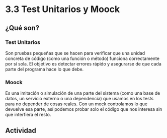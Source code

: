 # 3.3 Test Unitarios y Moock

## ¿Qué son?

### Test Unitarios

Son pruebas pequeñas que se hacen para verificar que una unidad concreta de código (como una función o método) funciona correctamente por sí sola.
El objetivo es detectar errores rápido y asegurarse de que cada parte del programa hace lo que debe.

### Moock

Es una imitación o simulación de una parte del sistema (como una base de datos, un servicio externo o una dependencia) que usamos en los tests para no depender de cosas reales.
Con un mock controlamos lo que devuelve esa parte, así podemos probar solo el código que nos interesa sin que interfiera el resto.

## Actividad